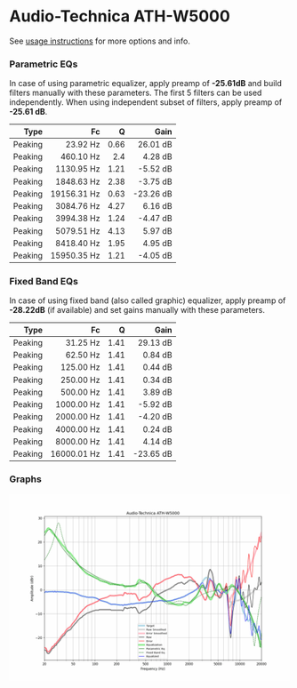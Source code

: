# Audio-Technica ATH-W5000
See [usage instructions](https://github.com/jaakkopasanen/AutoEq#usage) for more options and info.

### Parametric EQs
In case of using parametric equalizer, apply preamp of **-25.61dB** and build filters manually
with these parameters. The first 5 filters can be used independently.
When using independent subset of filters, apply preamp of **-25.61 dB**.

| Type    | Fc          |    Q | Gain      |
|--------:|------------:|-----:|----------:|
| Peaking | 23.92 Hz    | 0.66 | 26.01 dB  |
| Peaking | 460.10 Hz   | 2.4  | 4.28 dB   |
| Peaking | 1130.95 Hz  | 1.21 | -5.52 dB  |
| Peaking | 1848.63 Hz  | 2.38 | -3.75 dB  |
| Peaking | 19156.31 Hz | 0.63 | -23.26 dB |
| Peaking | 3084.76 Hz  | 4.27 | 6.16 dB   |
| Peaking | 3994.38 Hz  | 1.24 | -4.47 dB  |
| Peaking | 5079.51 Hz  | 4.13 | 5.97 dB   |
| Peaking | 8418.40 Hz  | 1.95 | 4.95 dB   |
| Peaking | 15950.35 Hz | 1.21 | -4.05 dB  |

### Fixed Band EQs
In case of using fixed band (also called graphic) equalizer, apply preamp of **-28.22dB**
(if available) and set gains manually with these parameters.

| Type    | Fc          |    Q | Gain      |
|--------:|------------:|-----:|----------:|
| Peaking | 31.25 Hz    | 1.41 | 29.13 dB  |
| Peaking | 62.50 Hz    | 1.41 | 0.84 dB   |
| Peaking | 125.00 Hz   | 1.41 | 0.44 dB   |
| Peaking | 250.00 Hz   | 1.41 | 0.34 dB   |
| Peaking | 500.00 Hz   | 1.41 | 3.89 dB   |
| Peaking | 1000.00 Hz  | 1.41 | -5.92 dB  |
| Peaking | 2000.00 Hz  | 1.41 | -4.20 dB  |
| Peaking | 4000.00 Hz  | 1.41 | 0.24 dB   |
| Peaking | 8000.00 Hz  | 1.41 | 4.14 dB   |
| Peaking | 16000.01 Hz | 1.41 | -23.65 dB |

### Graphs
![](./Audio-Technica%20ATH-W5000.png)